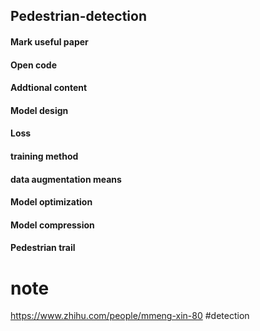 ## Pedestrian-detection
#### Mark useful paper
#### Open code
#### Addtional content
#### Model design
#### Loss
#### training method
#### data augmentation means
#### Model optimization
#### Model compression
#### Pedestrian trail
####
# note
https://www.zhihu.com/people/mmeng-xin-80 #detection

